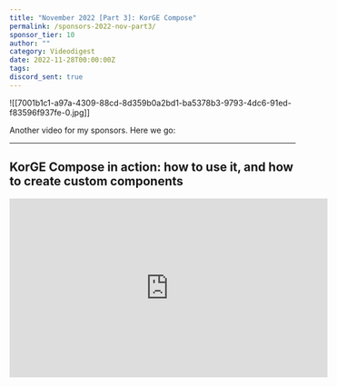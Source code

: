 ```yaml
---
title: "November 2022 [Part 3]: KorGE Compose"
permalink: /sponsors-2022-nov-part3/
sponsor_tier: 10
author: ""
category: Videodigest
date: 2022-11-28T00:00:00Z
tags: 
discord_sent: true
---
```

![[7001b1c1-a97a-4309-88cd-8d359b0a2bd1-ba5378b3-9793-4dc6-91ed-f83596f937fe-0.jpg]]

Another video for my sponsors. Here we go:

---
## KorGE Compose in action: how to use it, and how to create custom components

<iframe width="560" height="315" src="https://www.youtube.com/embed/NNKJdX9JKOo" title="YouTube video player" frameborder="0" allow="accelerometer; autoplay; clipboard-write; encrypted-media; gyroscope; picture-in-picture" allowfullscreen></iframe>

